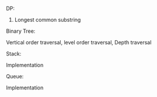 DP:

1. Longest common substring


Binary Tree:

Vertical order traversal, level order traversal, Depth traversal


Stack:

Implementation

Queue:

Implementation


